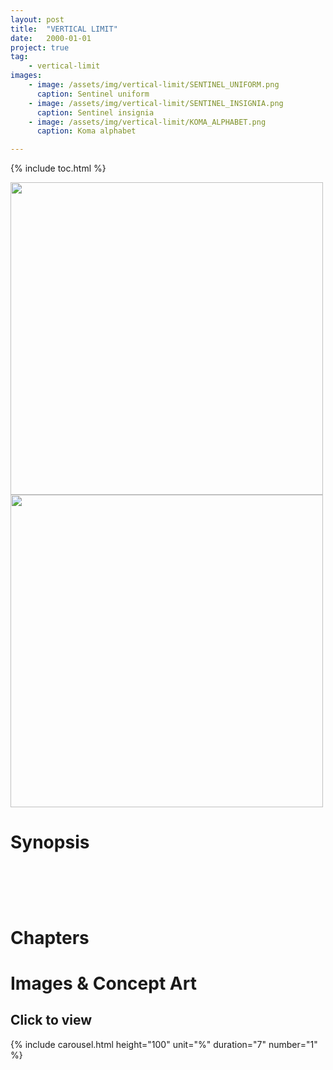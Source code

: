 ```yaml
---
layout: post
title:  "VERTICAL LIMIT"
date:   2000-01-01
project: true
tag:
    - vertical-limit
images: 
    - image: /assets/img/vertical-limit/SENTINEL_UNIFORM.png
      caption: Sentinel uniform
    - image: /assets/img/vertical-limit/SENTINEL_INSIGNIA.png
      caption: Sentinel insignia
    - image: /assets/img/vertical-limit/KOMA_ALPHABET.png
      caption: Koma alphabet

---
```

{% include toc.html %}

<img width="500vw" src="{{ site.url }}/assets/img/vertical-limit/LOGO.png"/>
<img width="500vw" src="{{ site.url }}/assets/img/vertical-limit/COVER.png"/>



# Synopsis

<h2>

<br/><br/>

</h2>



# Chapters

# Images & Concept Art
<h2>Click to view</h2>

{% include carousel.html height="100" unit="%" duration="7" number="1" %}

